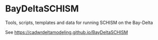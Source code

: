 # BayDeltaSCHISM
Tools, scripts, templates and data for running SCHISM on the Bay-Delta

See https://cadwrdeltamodeling.github.io/BayDeltaSCHISM

